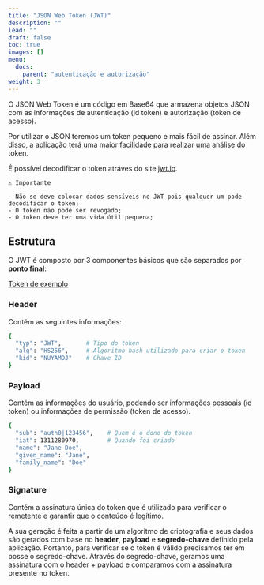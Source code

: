 ```yaml
---
title: "JSON Web Token (JWT)"
description: ""
lead: ""
draft: false
toc: true
images: []
menu:
  docs:
    parent: "autenticação e autorização"
weight: 3
---
```


O JSON Web Token é um código em Base64 que armazena objetos JSON com as informações de autenticação (id token) e autorização (token de acesso).

Por utilizar o JSON teremos um token pequeno e mais fácil de assinar. Além disso, a aplicação terá uma maior facilidade para realizar uma análise do token.

É possível decodificar o token atráves do site [jwt.io](https://jwt.io/).

```text
⚠️ Importante

- Não se deve colocar dados sensíveis no JWT pois qualquer um pode decodificar o token;
- O token não pode ser revogado;
- O token deve ter uma vida útil pequena;
```

## Estrutura

O JWT é composto por 3 componentes básicos que são separados por **ponto final**:

[Token de exemplo](https://jwt.io/#debugger-io?token=eyJhbGciOiJIUzI1NiIsInR5cCI6IkpXVCJ9.eyJpc3MiOiJodHRwOi8vbXktZG9tYWluLmF1dGgwLmNvbSIsInN1YiI6ImF1dGgwfDEyMzQ1NiIsImF1ZCI6IjEyMzRhYmNkZWYiLCJleHAiOjEzMTEyODE5NzAsImlhdCI6MTMxMTI4MDk3MCwibmFtZSI6IkphbmUgRG9lIiwiZ2l2ZW5fbmFtZSI6IkphbmUiLCJmYW1pbHlfbmFtZSI6IkRvZSJ9.bql-jxlG9B_bielkqOnjTY9Di9FillFb6IMQINXoYsw)

### Header

Contém as seguintes informações:

```bash
{
  "typ": "JWT",       # Tipo do token
  "alg": "HS256",     # Algoritmo hash utilizado para criar o token
  "kid": "NUYAMDJ"    # Chave ID
}
```

### Payload

Contém as informações do usuário, podendo ser informações pessoais (id token) ou informações de permissão (token de acesso).

```bash
{
  "sub": "auth0|123456",    # Quem é o dono do token
  "iat": 1311280970,        # Quando foi criado
  "name": "Jane Doe",
  "given_name": "Jane",
  "family_name": "Doe"
}
```

### Signature

Contém a assinatura única do token que é utilizado para verificar o remetente e garantir que o conteúdo é legítimo.

A sua geração é feita a partir de um algoritmo de criptografia e seus dados são gerados com base no **header**, **payload** e **segredo-chave** definido pela aplicação. Portanto, para verificar se o token é válido precisamos ter em posse o segredo-chave. Através do segredo-chave, geramos uma assinatura com o header + payload e comparamos com a assinatura presente no token.

